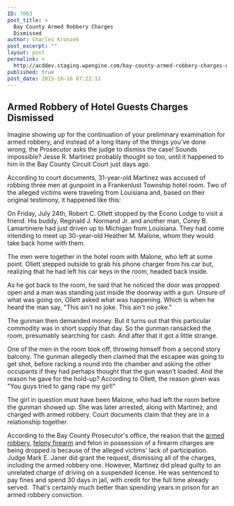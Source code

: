 ```yaml
---
ID: 7063
post_title: >
  Bay County Armed Robbery Charges
  Dismissed
author: Charles Kronzek
post_excerpt: ""
layout: post
permalink: >
  http://acddev.staging.wpengine.com/bay-county-armed-robbery-charges-dismissed.html
published: true
post_date: 2015-10-16 07:22:12
---
```

<h2><b>Armed Robbery of Hotel Guests Charges Dismissed</b></h2>
Imagine showing up for the continuation of your preliminary examination for armed robbery, and instead of a long litany of the things you've done wrong, the Prosecutor asks the judge to dismiss the case! Sounds impossible? Jesse R. Martinez probably thought so too, until it happened to him in the Bay County Circuit Court just days ago.

<!--more-->

<span style="font-weight: 400;">According to court documents, 31-year-old Martinez was accused of robbing three men at gunpoint in a Frankenlust Township hotel room. Two of the alleged victims were traveling from Louisiana and, based on their original testimony, it happened like this:</span>

<span style="font-weight: 400;">On Friday, July 24th, Robert C. Ollett stopped by the Econo Lodge to visit a friend. His buddy, Reginald J. Normand Jr. and another man, Corey B. Lamartiniere had just driven up to Michigan from Louisiana. They had come intending to meet up 30-year-old Heather M. Malone, whom they would take back home with them.</span>

<span style="font-weight: 400;">The men were together in the hotel room with Malone, who left at some point. Ollett stepped outside to grab his phone charger from his car but, realizing that he had left his car keys in the room, headed back inside.</span>

<span style="font-weight: 400;">As he got back to the room, he said that he noticed the door was propped open and a man was standing just inside the doorway with a gun. Unsure of what was going on, Ollett asked what was happening. Which is when he heard the man say, "This ain't no joke. This ain't no joke."</span>

The gunman then demanded money. But it turns out that this particular commodity was in short supply that day. So the gunman ransacked the room, presumably searching for cash. And after that it got a little strange.

<span style="font-weight: 400;">One of the men in the room took off, throwing himself from a second story balcony. The gunman allegedly then claimed that the escapee was going to get shot, before racking a round into the chamber and asking the other occupants if they had perhaps thought that the gun wasn't loaded. And the reason he gave for the hold-up? According to Ollett, the reason given was "You guys tried to gang rape my girl!"</span>

<span style="font-weight: 400;">The girl in question must have been Malone, who had left the room before the gunman showed up. She was later arrested, along with Martinez, and charged with armed robbery. Court documents claim that they are in a relationship together.</span>

<span style="font-weight: 400;">According to the Bay County Prosecutor's office, the reason that the <a href="http://acddev.staging.wpengine.com/michigan-armed-robbery-attorney.html" target="_blank">armed robbery</a>, <a href="http://acddev.staging.wpengine.com/michigan-felony-firearm-attorneys-michigan-gun-lawyers.html" target="_blank">felony firearm</a> and felon in possession of a firearm charges are being dropped is because of the alleged victims' lack of participation. Judge Mark E. Janer did grant the request, dismissing all of the charges, including the armed robbery one. However, Martinez did plead guilty to an unrelated charge of driving on a suspended license. He was sentenced to pay fines and spend 30 days in jail, with credit for the full time already served.  That's certainly much better than spending years in prison for an armed robbery conviction.  </span>